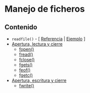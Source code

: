 # Manejo de ficheros

## Contenido

* `readfile()` - \[ [Referencia](https://www.php.net/manual/es/function.readfile.php) | [Ejemplo](https://www.w3schools.com/php/php\_file.asp) ]
* [Apertura, lectura y cierre](https://www.w3schools.com/php/php\_file\_open.asp)
  * [fopen()](https://www.php.net/manual/es/function.fopen)
  * [fread()](https://www.php.net/manual/es/function.fread)
  * [fclose()](https://www.php.net/manual/es/function.fclose)
  * [fgets()](https://www.php.net/manual/es/function.fgets.php)
  * [feof()](https://www.php.net/manual/es/function.feof)
  * [fgetc()](https://www.php.net/manual/es/function.fgetc.php)
* [Apertura, escritura y cierre](https://www.w3schools.com/php/php\_file\_create.asp)
  * [fwrite()](https://www.php.net/manual/es/function.fwrite)&#x20;
